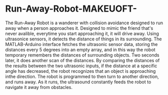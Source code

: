 # Run-Away-Robot-MAKEUOFT-

The Run-Away Robot is a wanderer with collision avoidance designed to run away when a person approaches it. Designed to mimic the friend that's never avalible, everytime you start approaching it, it will drive away. Using ultrasonice sensors, it detects the distance of things in its surrounding. The MATLAB-Arduino interface fetches the ultrasonic sensor data, storing the distances every 5 degrees into an empty array, and in this way the robot temporary remembers the distances of surrounding objects. Two seconds later, it does another scan of the distances. By comparing the distances of the results between the two ultrasonic inputs, if the distance at a specific angle has decreased, the robot recognizes that an object is approaching inthe direction. The robot is programmed to then turn to another direction, and runs away. As it runs, the ultrasound constantly feeds the robot to navigate it away from obstacles.
